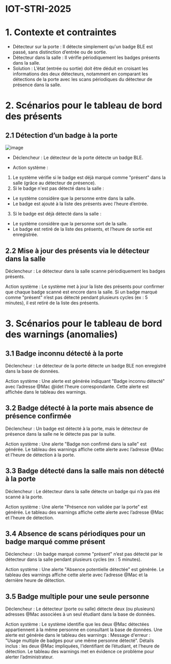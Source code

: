 # IOT-STRI-2025

# 1. Contexte et contraintes
- Détecteur sur la porte : Il détecte simplement qu'un badge BLE est passé, sans distinction d’entrée ou de sortie.
- Détecteur dans la salle : Il vérifie périodiquement les badges présents dans la salle.
- Solution : L’état (entrée ou sortie) doit être déduit en croisant les informations des deux détecteurs, notamment en comparant les détections de la porte avec les scans périodiques du détecteur de présence dans la salle.

# 2. Scénarios pour le tableau de bord des présents

## 2.1 Détection d’un badge à la porte

![image](https://github.com/user-attachments/assets/97757d83-b1c4-45d1-8d03-1b375fdc32b4)

- Déclencheur :
Le détecteur de la porte détecte un badge BLE.

- Action système :
 1. Le système vérifie si le badge est déjà marqué comme "présent" dans la salle (grâce au détecteur de présence).
 2. Si le badge n'est pas détecté dans la salle :
  - Le système considère que la personne entre dans la salle.
  - Le badge est ajouté à la liste des présents avec l’heure d’entrée.
 3. Si le badge est déjà détecté dans la salle :
  - Le système considère que la personne sort de la salle.
  - Le badge est retiré de la liste des présents, et l’heure de sortie est enregistrée.

## 2.2 Mise à jour des présents via le détecteur dans la salle

Déclencheur :
Le détecteur dans la salle scanne périodiquement les badges présents.

Action système :
Le système met à jour la liste des présents pour confirmer que chaque badge scanné est encore dans la salle.
Si un badge marqué comme "présent" n’est pas détecté pendant plusieurs cycles (ex : 5 minutes), il est retiré de la liste des présents.

# 3. Scénarios pour le tableau de bord des warnings (anomalies)

## 3.1 Badge inconnu détecté à la porte

Déclencheur :
Le détecteur de la porte détecte un badge BLE non enregistré dans la base de données.

Action système :
Une alerte est générée indiquant "Badge inconnu détecté" avec l’adresse @Mac @idet l’heure correspondante.
Cette alerte est affichée dans le tableau des warnings.

## 3.2 Badge détecté à la porte mais absence de présence confirmée

Déclencheur :
Un badge est détecté à la porte, mais le détecteur de présence dans la salle ne le détecte pas par la suite.

Action système :
Une alerte "Badge non confirmé dans la salle" est générée.
Le tableau des warnings affiche cette alerte avec l’adresse @Mac et l’heure de détection à la porte.

## 3.3 Badge détecté dans la salle mais non détecté à la porte

Déclencheur :
Le détecteur dans la salle détecte un badge qui n’a pas été scanné à la porte.

Action système :
Une alerte "Présence non validée par la porte" est générée.
Le tableau des warnings affiche cette alerte avec l’adresse @Mac et l’heure de détection.

## 3.4 Absence de scans périodiques pour un badge marqué comme présent

Déclencheur :
Un badge marqué comme "présent" n’est pas détecté par le détecteur dans la salle pendant plusieurs cycles (ex : 5 minutes).

Action système :
Une alerte "Absence potentielle détectée" est générée.
Le tableau des warnings affiche cette alerte avec l’adresse @Mac et la dernière heure de détection.

## 3.5 Badge multiple pour une seule personne

Déclencheur :
Le détecteur (porte ou salle) détecte deux (ou plusieurs) adresses @Mac associées à un seul étudiant dans la base de données.

Action système :
Le système identifie que les deux @Mac détectées appartiennent à la même personne en consultant la base de données.
Une alerte est générée dans le tableau des warnings :
Message d'erreur : "Usage multiple de badges pour une même personne détecté".
Détails inclus : les deux @Mac impliquées, l’identifiant de l’étudiant, et l’heure de détection.
Le tableau des warnings met en évidence ce problème pour alerter l’administrateur.
